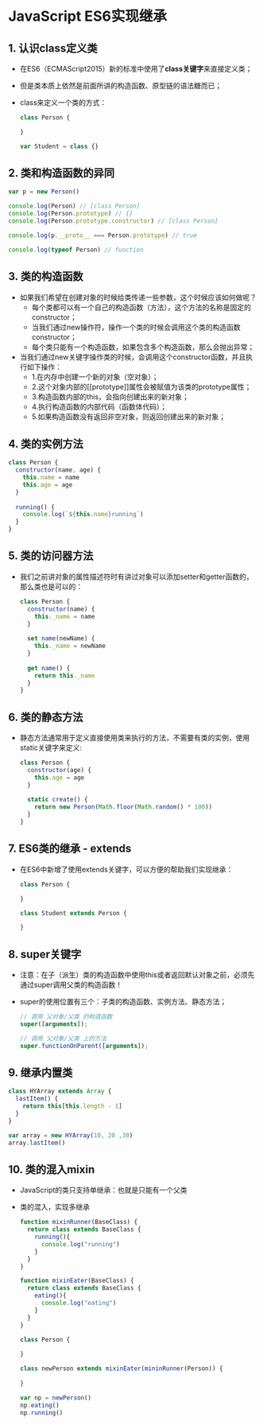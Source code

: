 # JavaScript ES6实现继承

## 1. 认识class定义类

- 在ES6（ECMAScript2015）新的标准中使用了**class关键字**来直接定义类；
- 但是类本质上依然是前面所讲的构造函数、原型链的语法糖而已；

- class来定义一个类的方式：

  ```javascript
  class Person {
  
  }
  
  var Student = class {}
  ```



## 2. 类和构造函数的异同

```javascript
var p = new Person()

console.log(Person) // [class Person]
console.log(Person.prototype) // {}
console.log(Person.prototype.constructor) // [class Person]

console.log(p.__proto__ === Person.prototype) // true

console.log(typeof Person) // function
```



## 3. 类的构造函数

- 如果我们希望在创建对象的时候给类传递一些参数，这个时候应该如何做呢？
  - 每个类都可以有一个自己的构造函数（方法），这个方法的名称是固定的constructor；
  - 当我们通过new操作符，操作一个类的时候会调用这个类的构造函数constructor；
  - 每个类只能有一个构造函数，如果包含多个构造函数，那么会抛出异常；
- 当我们通过new关键字操作类的时候，会调用这个constructor函数，并且执行如下操作：
  - 1.在内存中创建一个新的对象（空对象）；
  - 2.这个对象内部的[[prototype]]属性会被赋值为该类的prototype属性；
  - 3.构造函数内部的this，会指向创建出来的新对象；
  - 4.执行构造函数的内部代码（函数体代码）；
  - 5.如果构造函数没有返回非空对象，则返回创建出来的新对象；



## 4. 类的实例方法

```javascript
class Person {
  constructor(name, age) {
    this.name = name
    this.age = age
  }
  
  running() {
    console.log(`${this.name}running`)
  }
}
```



## 5. 类的访问器方法

- 我们之前讲对象的属性描述符时有讲过对象可以添加setter和getter函数的，那么类也是可以的：

  ```javascript
  class Person {
    constructor(name) {
      this._name = name
    }
    
  	set name(newName) {
      this._name = newName
    }
      
  	get name() {
      return this._name 
    }
  }
  ```



## 6. 类的静态方法

- 静态方法通常用于定义直接使用类来执行的方法，不需要有类的实例，使用static关键字来定义:

  ```javascript
  class Person {
    constructor(age) {
      this.age = age
    }
    
    static create() {
      return new Person(Math.floor(Math.random() * 100))
    }
  }
  ```



## 7. ES6类的继承 - extends

- 在ES6中新增了使用extends关键字，可以方便的帮助我们实现继承：

  ```javascript
  class Person {
  
  }
  
  class Student extends Person {
  
  }
  ```



## 8. super关键字

- 注意：在子（派生）类的构造函数中使用this或者返回默认对象之前，必须先通过super调用父类的构造函数！

- super的使用位置有三个：子类的构造函数、实例方法、静态方法；

  ```javascript
  // 调用 父对象/父类 的构造函数
  super([arguments]);
  
  // 调用 父对象/父类 上的方法
  super.functionOnParent([arguments]);
  ```



## 9. 继承内置类

```javascript
class HYArray extends Array {
  lastItem() {
    return this[this.length - 1]
  }
}

var array = new HYArray(10, 20 ,30)
array.lastItem()
```



## 10. 类的混入mixin

- JavaScript的类只支持单继承：也就是只能有一个父类

- 类的混入，实现多继承

  ```JavaScript
  function mixinRunner(BaseClass) {
    return class extends BaseClass {
      running(){
        console.log("running")
      }
    }
  }
  
  function mixinEater(BaseClass) {
    return class extends BaseClass {
      eating(){
        console.log("eating")
      }
    }
  }
  
  class Person {
    
  }
  
  class newPerson extends mixinEater(mininRunner(Person)) {
    
  }
  
  var np = newPerson()
  np.eating()
  np.running()
  ```


